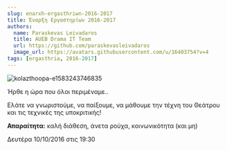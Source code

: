 ```yaml
---
slug: enarxh-ergasthriwn-2016-2017
title: Έναρξη Εργαστηρίων 2016-2017
authors:
  name: Paraskevas Leivadaros
  title: AUEB Drama IT Team
  url: https://github.com/paraskevasleivadaros
  image_url: https://avatars.githubusercontent.com/u/16403754?v=4
tags: [ergasthria, 2016-2017]
---
```


![kolazthoopa-e1583243746835](https://github.com/theatrikiopa/theatrikiopa.eu/assets/16403754/63e67a25-713a-4715-af78-8dee652f8093)

Ήρθε η ώρα που όλοι περιμέναμε..

Ελάτε να γνωριστούμε, να παίξουμε, να μάθουμε την τέχνη του Θεάτρου και τις τεχνικές της υποκριτικής!

**Απαραίτητα:** καλή διάθεση, άνετα ρούχα, κοινωνικότητα (και μη)

Δευτέρα 10/10/2016 στις 19:30
